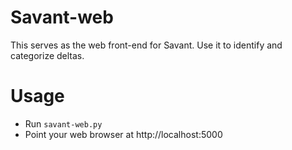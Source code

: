 # Savant-web
This serves as the web front-end for Savant. Use it to identify and
categorize deltas.

# Usage
* Run `savant-web.py`
* Point your web browser at http://localhost:5000
